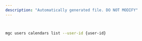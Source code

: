 ```yaml
---
description: "Automatically generated file. DO NOT MODIFY"
---
```


```bash


mgc users calendars list --user-id {user-id}

```